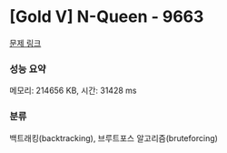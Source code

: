 # [Gold V] N-Queen - 9663 

[문제 링크](https://www.acmicpc.net/problem/9663) 

### 성능 요약

메모리: 214656 KB, 시간: 31428 ms

### 분류

백트래킹(backtracking), 브루트포스 알고리즘(bruteforcing)

